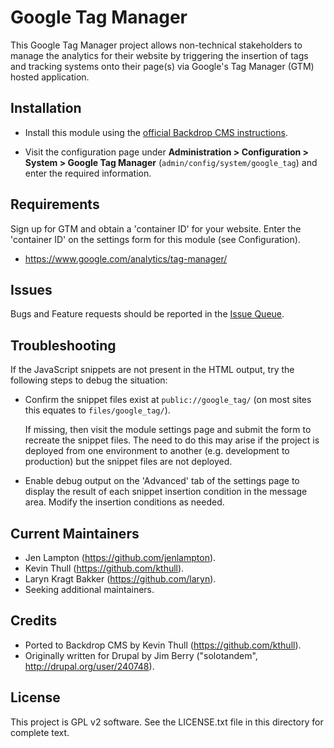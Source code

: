 Google Tag Manager
==================

This Google Tag Manager project allows non-technical stakeholders to manage the
analytics for their website by triggering the insertion of tags and tracking
systems onto their page(s) via Google's Tag Manager (GTM) hosted application.

Installation
------------

- Install this module using the [official Backdrop CMS instructions](https://backdropcms.org/guide/modules).

- Visit the configuration page under **Administration > Configuration > System >
  Google Tag Manager** (`admin/config/system/google_tag`) and enter the required
  information.

Requirements
-------------

Sign up for GTM and obtain a 'container ID' for your website. Enter the
'container ID' on the settings form for this module (see Configuration).

 * https://www.google.com/analytics/tag-manager/

Issues
------

Bugs and Feature requests should be reported in the [Issue Queue](https://github.com/backdrop-contrib/google_tag/issues).


Troubleshooting
---------------

If the JavaScript snippets are not present in the HTML output, try the following
steps to debug the situation:

 * Confirm the snippet files exist at `public://google_tag/` (on most sites this
   equates to `files/google_tag/`).

   If missing, then visit the module settings page and submit the form to
   recreate the snippet files. The need to do this may arise if the project is
   deployed from one environment to another (e.g. development to production) but
   the snippet files are not deployed.

 * Enable debug output on the 'Advanced' tab of the settings page to display the
   result of each snippet insertion condition in the message area. Modify the
   insertion conditions as needed.

Current Maintainers
-------------------

- Jen Lampton (https://github.com/jenlampton).
- Kevin Thull (https://github.com/kthull).
- Laryn Kragt Bakker (https://github.com/laryn).
- Seeking additional maintainers.

Credits
-------

- Ported to Backdrop CMS by Kevin Thull (https://github.com/kthull).
- Originally written for Drupal by Jim Berry ("solotandem", http://drupal.org/user/240748).

License
-------

This project is GPL v2 software. See the LICENSE.txt file in this directory for
complete text.
